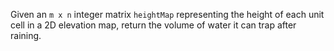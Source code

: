 Given an `m x n` integer matrix `heightMap` representing the height of each unit cell in a 2D elevation map, return the volume of water it can trap after raining.
